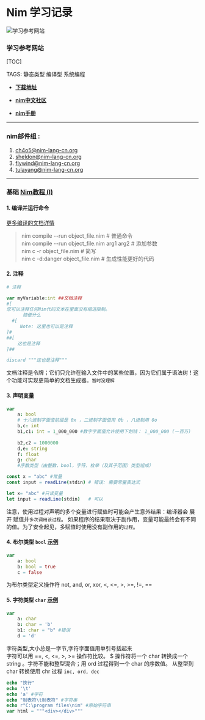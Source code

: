 Nim 学习记录 
===========
![学习参考网站](https://nim-lang-cn.org/assets/img/logo.svg) 
### 学习参考网站 


[TOC]

TAGS: 静态类型 编译型 系统编程

* [__下载地址__][12]

[12]: https://nim-lang-cn.org/install.html 

* [__nim中文社区__](https://nim-lang-cn.org/)

* [__nim手册__](https://nim-lang-cn.org/docs/manual.html) 
---
### nim邮件组 : 

1. <ch4o5@nim-lang-cn.org>
    <!-- * dfsdf -->
2. <sheldon@nim-lang-cn.org>
3. <flywind@nim-lang-cn.org>
4. <tulayang@nim-lang-cn.org>

-----
### 基础 [Nim教程 (I)](https://nim-lang-cn.org/docs/tut1.html)
#### 1. 编译并运行命令
[更多编译的文档详情](https://nim-lang-cn.org/docs/nimc.html)

> nim compile --run object_file.nim # 普通命令  
> nim compile --run object_file.nim arg1 arg2 # 添加参数  
> nim c -r object_file.nim # 简写  
> nim c -d:danger object_file.nim # 生成性能更好的代码  
#### 2. 注释
```nim 
# 注释

var myVariable:int ##文档注释
#[
您可以注释任何Nim代码文本在里面没有缩进限制。
      随便什么
  #[
     Note: 这里也可以是注释
]#
##[
    这也是注释
]##

discard """这也是注释"""
```
文档注释是令牌；它们只允许在输入文件中的某些位置，因为它们属于语法树！这个功能可实现更简单的文档生成器。`暂时没理解`  

#### 3. 声明变量  
```nim
var 
    a: bool
    # 十六进制字面值前缀是 0x ，二进制字面值用 0b ，八进制用 0o
    b,c: int
    b1,c1: int = 1_000_000 #数字字面值允许使用下划线： 1_000_000 (一百万)
    
    b2,c2 = 1000000
    d,e: string
    f: float
    g: char
    #序数类型（由整数，bool，字符，枚举（及其子范围）类型组成）

const x = "abc" #常量
const input = readLine(stdin) # 错误: 需要常量表达式

let x= "abc" #只读变量
let input = readLine(stdin)   # 可以

```
注意，使用过程对声明的多个变量进行赋值时可能会产生意外结果：编译器会 展开 赋值并`多次调用该过程`。 如果程序的结果取决于副作用，变量可能最终会有不同的值。为了安全起见，多赋值时使用没有副作用的`过程`。

#### 4. 布尔类型 `bool`  [示例](https://github.com/ERDSGFC/nim_learning/blob/develop/test/type_bool.nim)
```nim
var
    a: bool
    b: bool = true
    c = false
```
为布尔类型定义操作符 not, and, or, xor, <, <=, >, >=, !=, ==  

#### 5. 字符类型 `char`  [示例](https://github.com/ERDSGFC/nim_learning/blob/develop/test/type_char.nim)
```nim
var 
    a: char
    b: char = 'b'
    b1: char = "b" #错误
    d = 'd'
```
字符类型,大小总是一字节,字符字面值用单引号括起来  
字符可以用 ==, <, <=, >, >= 操作符比较。 $ 操作符将一个 char 转换成一个 string 。字符不能和整型混合；用 ord 过程得到一个 char 的序数值。 从整型到 char 转换使用 chr 过程
`inc, ord, dec `
```nim
echo "换行"
echo '\t'
echo 'a' #字符
echo "制表符\t制表符" #字符串
echo r"C:\program files\nim" #原始字符串
var html = """<div></div>"""
``` 

